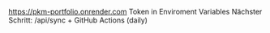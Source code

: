 https://pkm-portfolio.onrender.com
Token in Enviroment Variables
Nächster Schritt: /api/sync + GitHub Actions (daily)
